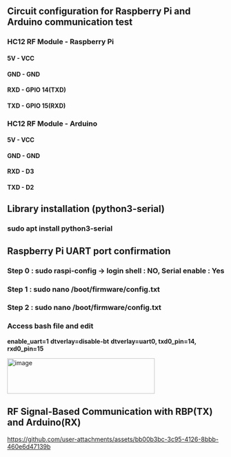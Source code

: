 ## Circuit configuration for Raspberry Pi and Arduino communication test

### HC12 RF Module - Raspberry Pi

#### 5V - VCC
#### GND - GND
#### RXD - GPIO 14(TXD)
#### TXD - GPIO 15(RXD)

### HC12 RF Module - Arduino

#### 5V - VCC
#### GND - GND
#### RXD - D3
#### TXD - D2

## Library installation (python3-serial)
### sudo apt install python3-serial

## Raspberry Pi UART port confirmation 
### Step 0 : sudo raspi-config -> login shell : NO, Serial enable : Yes 
### Step 1 : sudo nano /boot/firmware/config.txt
### Step 2 : sudo nano /boot/firmware/config.txt
### Access bash file and edit 
**enable_uart=1**
**dtverlay=disable-bt**
**dtverlay=uart0, txd0_pin=14, rxd0_pin=15**

<img width="342" height="82" alt="image" src="https://github.com/user-attachments/assets/e00a954b-5bde-46c0-93d6-b4680745553d" />

## RF Signal-Based Communication with RBP(TX) and Arduino(RX)

https://github.com/user-attachments/assets/bb00b3bc-3c95-4126-8bbb-460e6d47139b

